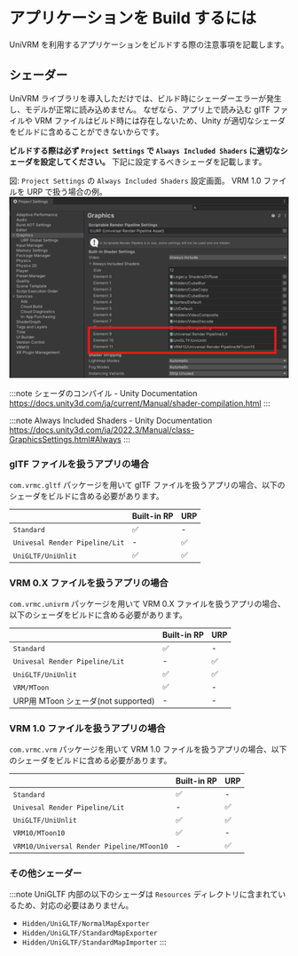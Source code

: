 # アプリケーションを Build するには

UniVRM を利用するアプリケーションをビルドする際の注意事項を記載します。

## シェーダー

UniVRM ライブラリを導入しただけでは、ビルド時にシェーダーエラーが発生し、モデルが正常に読み込めません。
なぜなら、アプリ上で読み込む glTF ファイルや VRM ファイルはビルド時には存在しないため、Unity が適切なシェーダをビルドに含めることができないからです。

**ビルドする際は必ず `Project Settings` で `Always Included Shaders` に適切なシェーダを設定してください。**
下記に設定するべきシェーダを記載します。

図: `Project Settings` の `Always Included Shaders` 設定画面。 VRM 1.0 ファイルを URP で扱う場合の例。
![Always Included Shaders](./always_included_shaders.png)

:::note シェーダのコンパイル - Unity Documentation
https://docs.unity3d.com/ja/current/Manual/shader-compilation.html
:::

:::note Always Included Shaders - Unity Documentation
https://docs.unity3d.com/ja/2022.3/Manual/class-GraphicsSettings.html#Always
:::

### glTF ファイルを扱うアプリの場合

`com.vrmc.gltf` パッケージを用いて glTF ファイルを扱うアプリの場合、以下のシェーダをビルドに含める必要があります。

|                                | Built-in RP | URP |
| ------------------------------ | ----------- | --- |
| `Standard`                     | ✅          | -   |
| `Univesal Render Pipeline/Lit` | -           | ✅  |
| `UniGLTF/UniUnlit`             | ✅          | ✅  |

### VRM 0.X ファイルを扱うアプリの場合

`com.vrmc.univrm` パッケージを用いて VRM 0.X ファイルを扱うアプリの場合、以下のシェーダをビルドに含める必要があります。

|                                     | Built-in RP | URP |
| ----------------------------------- | ----------- | --- |
| `Standard`                          | ✅          | -   |
| `Univesal Render Pipeline/Lit`      | -           | ✅  |
| `UniGLTF/UniUnlit`                  | ✅          | ✅  |
| `VRM/MToon`                         | ✅          | -   |
| URP用 MToon シェーダ(not supported) | -           | -   |

### VRM 1.0 ファイルを扱うアプリの場合

`com.vrmc.vrm` パッケージを用いて VRM 1.0 ファイルを扱うアプリの場合、以下のシェーダをビルドに含める必要があります。

|                                           | Built-in RP | URP |
| ----------------------------------------- | ----------- | --- |
| `Standard`                                | ✅          | -   |
| `Univesal Render Pipeline/Lit`            | -           | ✅  |
| `UniGLTF/UniUnlit`                        | ✅          | ✅  |
| `VRM10/MToon10`                           | ✅          | -   |
| `VRM10/Universal Render Pipeline/MToon10` | -           | ✅  |

### その他シェーダー

:::note
UniGLTF 内部の以下のシェーダは `Resources` ディレクトリに含まれているため、対応の必要はありません。

- `Hidden/UniGLTF/NormalMapExporter`
- `Hidden/UniGLTF/StandardMapExporter`
- `Hidden/UniGLTF/StandardMapImporter`
  :::
